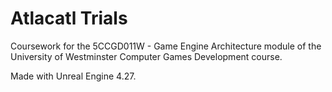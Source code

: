 # Atlacatl Trials
Coursework for the 5CCGD011W - Game Engine Architecture module of the University of Westminster Computer Games Development course.  

Made with Unreal Engine 4.27.
